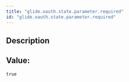 ```yaml
---
title: "glide.oauth.state.parameter.required"
id: "glide.oauth.state.parameter.required"
---
```

## Description



## Value: 
```
true
```